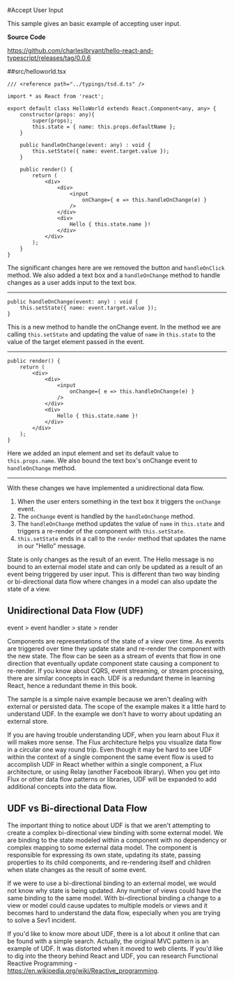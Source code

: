 #Accept User Input

This sample gives an basic example of accepting user input.

**Source Code** 

https://github.com/charleslbryant/hello-react-and-typescript/releases/tag/0.0.6

##src/helloworld.tsx

```
/// <reference path="../typings/tsd.d.ts" />

import * as React from 'react';

export default class HelloWorld extends React.Component<any, any> {
    constructor(props: any){
        super(props);
        this.state = { name: this.props.defaultName };
    }
    
    public handleOnChange(event: any) : void {
        this.setState({ name: event.target.value });
    }

	public render() {
		return (
            <div>
                <div>
                    <input 
                        onChange={ e => this.handleOnChange(e) }
                    />
                </div>
                <div>
                    Hello { this.state.name }!
                </div>
            </div>
        );
	}
}

```

The significant changes here are we removed the button and `handleOnClick` method. We also added a text box and a `handleOnChange` method to handle changes as a user adds input to the text box.

----

```
public handleOnChange(event: any) : void {
    this.setState({ name: event.target.value });
}
```

This is a new method to handle the onChange event. In the method we are calling `this.setState` and updating the value of `name` in `this.state` to the value of the target element passed in the event.

---

```
public render() {
	return (
        <div>
            <div>
                <input 
                    onChange={ e => this.handleOnChange(e) }
                />
            </div>
            <div>
                Hello { this.state.name }!
            </div>
        </div>
    );
}
```

Here we added an input element and set its default value to `this.props.name`. We also bound the text box's onChange event to `handleOnChange` method.

---

With these changes we have implemented a unidirectional data flow. 

1. When the user enters something in the text box it triggers the `onChange` event. 
2. The `onChange` event is handled by the `handleOnChange` method.
3. The `handleOnChange` method updates the value of `name` in `this.state` and triggers a re-render of the component with `this.setState`.
4. `this.setState` ends in a call to the `render` method that updates the name in our "Hello" message. 
 
State is only changes as the result of an event. The Hello message is no bound to an external model state and can only be updated as a result of an event being triggered by user input. This is different than two way binding or bi-directional data flow where changes in a model can also update the state of a view.

## Unidirectional Data Flow (UDF)

event > event handler > state > render 

Components are representations of the state of a view over time. As events are triggered over time they update state and re-render the component with the new state. The flow can be seen as a stream of events that flow in one direction that eventually update component state causing a component to re-render. If you know about CQRS, event streaming, or stream processing, there are similar concepts in each. UDF is a redundant theme in learning React, hence a redundant theme in this book.

The sample is a simple naive example because we aren't dealing with external or persisted data. The scope of the example makes it a little hard to understand UDF. In the example we don't have to worry about updating an external store.

If you are having trouble understanding UDF, when you learn about Flux it will makes more sense. The Flux architecture helps you visualize data flow in a circular one way round trip. Even though it may be hard to see UDF within the context of a single component the same event flow is used to accomplish UDF in React whether within a single component, a Flux architecture, or using Relay (another Facebook library). When you get into Flux or other data flow patterns or libraries, UDF will be expanded to add additional concepts into the data flow.

## UDF vs Bi-directional Data Flow

The important thing to notice about UDF is that we aren't attempting to create a complex bi-directional view binding with some external model. We are binding to the state modeled within a component with no dependency or complex mapping to some external data model. The component is responsible for expressing its own state, updating its state, passing properties to its child components, and re-rendering itself and children when state changes as the result of some event.

If we were to use a bi-directional binding to an external model, we would not know why state is being updated. Any number of views could have the same binding to the same model. With bi-directional binding a change to a view or model could cause updates to multiple models or views and it becomes hard to understand the data flow, especially when you are trying to solve a Sev1 incident.

If you'd like to know more about UDF, there is a lot about it online that can be found with a simple search. Actually, the original MVC pattern is an example of UDF. It was distorted when it moved to web clients. If you'd like to dig into the theory behind React and UDF, you can  research Functional Reactive Programming - https://en.wikipedia.org/wiki/Reactive_programming.











